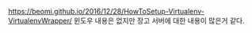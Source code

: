 <https://beomi.github.io/2016/12/28/HowToSetup-Virtualenv-VirtualenvWrapper/>
윈도우 내용은 없지만 장고 서버에 대한 내용이 많은거 같다.